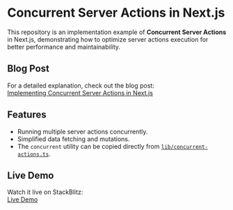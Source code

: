# Concurrent Server Actions in Next.js  
This repository is an implementation example of **Concurrent Server Actions** in Next.js, demonstrating how to optimize server actions execution for better performance and maintainability.  

## Blog Post  
For a detailed explanation, check out the blog post:  
[Implementing Concurrent Server Actions in Next.js](https://pasquale-favella.github.io/blog/27)  

## Features  
- Running multiple server actions concurrently.  
- Simplified data fetching and mutations.  
- The `concurrent` utility can be copied directly from [`lib/concurrent-actions.ts`](https://github.com/Pasquale-Favella/next-concurrent-server-actions/blob/main/src/lib/concurrent-actions.ts).  

## Live Demo  
Watch it live on StackBlitz:  
[Live Demo](https://stackblitz.com/~/github.com/Pasquale-Favella/next-concurrent-server-actions)  